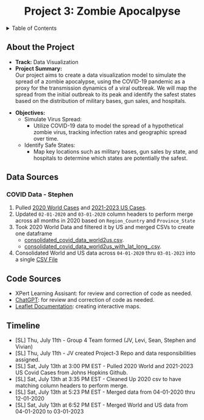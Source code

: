 <div align='center'>
<h1 align='center'>Project 3: Zombie Apocalpyse</h1>
</div>

<!-- TABLE OF CONTENTS -->
<details>
  <summary>Table of Contents</summary>
  <ol>
    <li><a href="#About the Project">About the Project</a></li>
    <li><a href="#Data Sources">Data Sources</a></li>
    <li><a href="#Timeline">Timeline</a></li>
  </ol>
</details>


## About the Project
* <b>Track:</b> Data Visualization 
* <b>Project Summary:</b><br>
    Our project aims to create a data visualization model to simulate the spread of a zombie apocalypse, using the COVID-19 pandemic as a proxy for the transmission dynamics of a viral outbreak. We will map the spread from the initial outbreak to its peak and identify the safest states based on the distribution of military bases, gun sales, and hospitals.
- <b>Objectives:</b> <br>
    - Simulate Virus Spread: 
        - Utilize COVID-19 data to model the spread of a hypothetical zombie virus, tracking infection rates and geographic spread over time. 
    - Identify Safe States: 
        - Map key locations such as military bases, gun sales by state, and hospitals to determine which states are potentially the safest.


## Data Sources
### COVID Data - Stephen
1. Pulled [2020 World Cases](Stephen/johns_hopkins_github_data_pull/covid_cases_2020.ipynb) and [2021-2023 US Cases](Stephen/johns_hopkins_github_data_pull/covid_cases_2021-23_us.ipynb).
2. Updated `02-01-2020` and `03-01-2020` column headers to perform merge across all months in 2020 based on `Region_Country` and `Province_State`
3. Took 2020 World Data and filtered it by US and merged CSVs to create one dataframe
    * [consolidated_covid_data_world2us.csv](Stephen/johns_hopkins_data_merge/consolidated_covid_data_world2us.csv).
    * [consolidated_covid_data_world2us_with_lat_long_.csv](Stephen/johns_hopkins_data_merge/consolidated_covid_data_us_with_lat_long_.csv).
5. Consolidated World and US data across `04-01-2020` thru `03-01-2023` into a single [CSV File](Stephen/johns_hopkins_data_merge/main_covid_cases_2020-2023_merge.csv)



## Code Sources
- XPert Learning Assisant: for review and correction of code as needed.
- [ChatGPT](https://chatgpt.com/): for review and correction of code as needed.
- [Leaflet Documentation](https://leafletjs.com/reference.html): creating interactive maps.

## Timeline
* [SL] Thu, July 11th - Group 4 Team formed (JV, Levi, Sean, Stephen and Vivian)
* [SL] Thu, July 11th - JV created Project-3 Repo and data responsibilities assigned. 
* [SL] Sat, July 13th at 3:00 PM EST - Pulled 2020 World and 2021-2023 US Covid Cases from Johns Hopkins Github. 
* [SL] Sat, July 13th at 3:35 PM EST - Cleaned Up 2020 csv to have matching column headers to perform merge.
* [SL] Sat, July 13th at 5:23 PM EST - Merged data from 04-01-2020 thru 12-01-2020
* [SL] Sat, July 13th at 6:52 PM EST - Merged World and US data from 04-01-2020 to 03-01-2023

